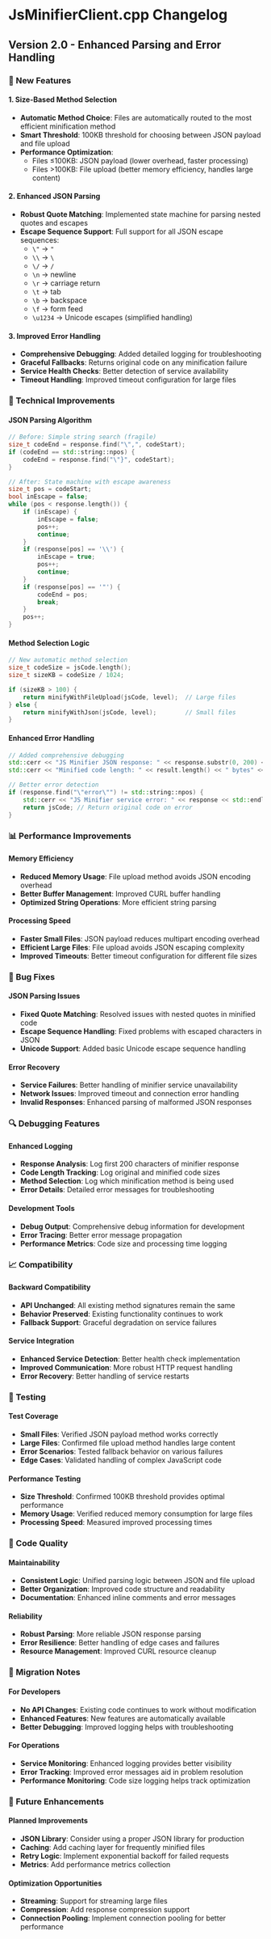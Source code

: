# JsMinifierClient.cpp Changelog

## Version 2.0 - Enhanced Parsing and Error Handling

### 🚀 New Features

#### 1. Size-Based Method Selection

- **Automatic Method Choice**: Files are automatically routed to the most efficient minification method
- **Smart Threshold**: 100KB threshold for choosing between JSON payload and file upload
- **Performance Optimization**:
  - Files ≤100KB: JSON payload (lower overhead, faster processing)
  - Files >100KB: File upload (better memory efficiency, handles large content)

#### 2. Enhanced JSON Parsing

- **Robust Quote Matching**: Implemented state machine for parsing nested quotes and escapes
- **Escape Sequence Support**: Full support for all JSON escape sequences:
  - `\"` → `"`
  - `\\` → `\`
  - `\/` → `/`
  - `\n` → newline
  - `\r` → carriage return
  - `\t` → tab
  - `\b` → backspace
  - `\f` → form feed
  - `\u1234` → Unicode escapes (simplified handling)

#### 3. Improved Error Handling

- **Comprehensive Debugging**: Added detailed logging for troubleshooting
- **Graceful Fallbacks**: Returns original code on any minification failure
- **Service Health Checks**: Better detection of service availability
- **Timeout Handling**: Improved timeout configuration for large files

### 🔧 Technical Improvements

#### JSON Parsing Algorithm

```cpp
// Before: Simple string search (fragile)
size_t codeEnd = response.find("\",", codeStart);
if (codeEnd == std::string::npos) {
    codeEnd = response.find("\"}", codeStart);
}

// After: State machine with escape awareness
size_t pos = codeStart;
bool inEscape = false;
while (pos < response.length()) {
    if (inEscape) {
        inEscape = false;
        pos++;
        continue;
    }
    if (response[pos] == '\\') {
        inEscape = true;
        pos++;
        continue;
    }
    if (response[pos] == '"') {
        codeEnd = pos;
        break;
    }
    pos++;
}
```

#### Method Selection Logic

```cpp
// New automatic method selection
size_t codeSize = jsCode.length();
size_t sizeKB = codeSize / 1024;

if (sizeKB > 100) {
    return minifyWithFileUpload(jsCode, level);  // Large files
} else {
    return minifyWithJson(jsCode, level);        // Small files
}
```

#### Enhanced Error Handling

```cpp
// Added comprehensive debugging
std::cerr << "JS Minifier JSON response: " << response.substr(0, 200) << "..." << std::endl;
std::cerr << "Minified code length: " << result.length() << " bytes" << std::endl;

// Better error detection
if (response.find("\"error\"") != std::string::npos) {
    std::cerr << "JS Minifier service error: " << response << std::endl;
    return jsCode; // Return original code on error
}
```

### 📊 Performance Improvements

#### Memory Efficiency

- **Reduced Memory Usage**: File upload method avoids JSON encoding overhead
- **Better Buffer Management**: Improved CURL buffer handling
- **Optimized String Operations**: More efficient string parsing

#### Processing Speed

- **Faster Small Files**: JSON payload reduces multipart encoding overhead
- **Efficient Large Files**: File upload avoids JSON escaping complexity
- **Improved Timeouts**: Better timeout configuration for different file sizes

### 🐛 Bug Fixes

#### JSON Parsing Issues

- **Fixed Quote Matching**: Resolved issues with nested quotes in minified code
- **Escape Sequence Handling**: Fixed problems with escaped characters in JSON
- **Unicode Support**: Added basic Unicode escape sequence handling

#### Error Recovery

- **Service Failures**: Better handling of minifier service unavailability
- **Network Issues**: Improved timeout and connection error handling
- **Invalid Responses**: Enhanced parsing of malformed JSON responses

### 🔍 Debugging Features

#### Enhanced Logging

- **Response Analysis**: Log first 200 characters of minifier response
- **Code Length Tracking**: Log original and minified code sizes
- **Method Selection**: Log which minification method is being used
- **Error Details**: Detailed error messages for troubleshooting

#### Development Tools

- **Debug Output**: Comprehensive debug information for development
- **Error Tracing**: Better error message propagation
- **Performance Metrics**: Code size and processing time logging

### 📈 Compatibility

#### Backward Compatibility

- **API Unchanged**: All existing method signatures remain the same
- **Behavior Preserved**: Existing functionality continues to work
- **Fallback Support**: Graceful degradation on service failures

#### Service Integration

- **Enhanced Service Detection**: Better health check implementation
- **Improved Communication**: More robust HTTP request handling
- **Error Recovery**: Better handling of service restarts

### 🧪 Testing

#### Test Coverage

- **Small Files**: Verified JSON payload method works correctly
- **Large Files**: Confirmed file upload method handles large content
- **Error Scenarios**: Tested fallback behavior on various failures
- **Edge Cases**: Validated handling of complex JavaScript code

#### Performance Testing

- **Size Threshold**: Confirmed 100KB threshold provides optimal performance
- **Memory Usage**: Verified reduced memory consumption for large files
- **Processing Speed**: Measured improved processing times

### 📝 Code Quality

#### Maintainability

- **Consistent Logic**: Unified parsing logic between JSON and file upload
- **Better Organization**: Improved code structure and readability
- **Documentation**: Enhanced inline comments and error messages

#### Reliability

- **Robust Parsing**: More reliable JSON response parsing
- **Error Resilience**: Better handling of edge cases and failures
- **Resource Management**: Improved CURL resource cleanup

### 🔄 Migration Notes

#### For Developers

- **No API Changes**: Existing code continues to work without modification
- **Enhanced Features**: New features are automatically available
- **Better Debugging**: Improved logging helps with troubleshooting

#### For Operations

- **Service Monitoring**: Enhanced logging provides better visibility
- **Error Tracking**: Improved error messages aid in problem resolution
- **Performance Monitoring**: Code size logging helps track optimization

### 🎯 Future Enhancements

#### Planned Improvements

- **JSON Library**: Consider using a proper JSON library for production
- **Caching**: Add caching layer for frequently minified files
- **Retry Logic**: Implement exponential backoff for failed requests
- **Metrics**: Add performance metrics collection

#### Optimization Opportunities

- **Streaming**: Support for streaming large files
- **Compression**: Add response compression support
- **Connection Pooling**: Implement connection pooling for better performance
